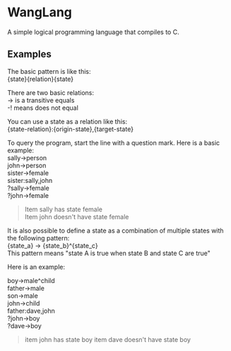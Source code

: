 WangLang
========
A simple logical programming language that compiles to C.

Examples
--------
The basic pattern is like this:    
{state}{relation}{state}    

There are two basic relations:    
-> is a transitive equals    
-! means does not equal   

You can use a state as a relation like this:    
{state-relation}:{origin-state},{target-state}    

To query the program, start the line with a question mark. Here is a basic example:    
sally->person    
john->person    
sister->female    
sister:sally,john    
?sally->female    
?john->female    

> Item sally has state female    
> Item john doesn't have state female    

It is also possible to define a state as a combination of multiple states with the following pattern:    
{state_a} -> {state_b}^{state_c}    
This pattern means "state A is true when state B and state C are true"

Here is an example:    

boy->male^child    
father->male    
son->male    
john->child    
father:dave,john    
?john->boy    
?dave->boy    

> item john has state boy
> item dave doesn't have state boy
